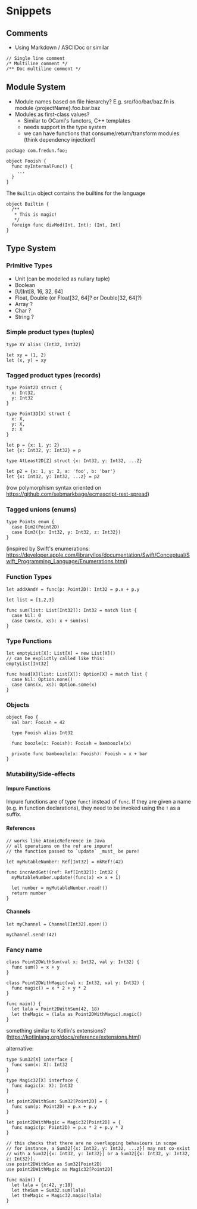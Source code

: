 # Snippets

## Comments

- Using Markdown / ASCIIDoc or similar

```
// Single line comment
/* Multiline comment */
/** Doc multiline comment */
```

## Module System

- Module names based on file hierarchy? E.g. src/foo/bar/baz.fn is module {projectName}.foo.bar.baz
- Modules as first-class values?
  - Similar to OCaml's functors, C++ templates
  - needs support in the type system
  - we can have functions that consume/return/transform modules (think dependency injection!)

```
package com.fredun.foo;

object Fooish {
  func myInternalFunc() {
    ...
  }
}
```

The `Builtin` object contains the builtins for the language
```
object Builtin {
  /**
   * This is magic!
   */
  foreign func divMod(Int, Int): (Int, Int)
}
```

## Type System

### Primitive Types
 - Unit (can be modelled as nullary tuple)
 - Boolean
 - [U]Int[8, 16, 32, 64]
 - Float, Double (or Float[32, 64]? or Double[32, 64]?)
 - Array<primitive type> ?
 - Char ?
 - String ?

### Simple product types (tuples)

```
type XY alias (Int32, Int32)

let xy = (1, 2)
let (x, y) = xy
```

### Tagged product types (records)

```
type Point2D struct {
  x: Int32,
  y: Int32
}

type Point3D[X] struct {
  x: X,
  y: X,
  z: X
}

let p = {x: 1, y: 2}
let {x: Int32, y: Int32} = p

type AtLeast2D[Z] struct {x: Int32, y: Int32, ...Z}

let p2 = {x: 1, y: 2, a: 'foo', b: 'bar'}
let {x: Int32, y: Int32, ...z} = p2
```

(row polymorphism syntax oriented on https://github.com/sebmarkbage/ecmascript-rest-spread)


### Tagged unions (enums)

```
type Points enum {
  case Dim2(Point2D)
  case Dim3({x: Int32, y: Int32, z: Int32})
}
```

(inspired by Swift's enumerations: https://developer.apple.com/library/ios/documentation/Swift/Conceptual/Swift_Programming_Language/Enumerations.html)

### Function Types

```
let addXAndY = func(p: Point2D): Int32 = p.x + p.y
```

```
let list = [1,2,3]

func sum(list: List[Int32]): Int32 = match list {
  case Nil: 0
  case Cons(x, xs): x + sum(xs)
}
```

### Type Functions

```
let emptyList[X]: List[X] = new List[X]()
// can be explictly called like this:
emptyList[Int32]
```

```
func head[X](list: List[X]): Option[X] = match list {
  case Nil: Option.none()
  case Cons(x, xs): Option.some(x) 
}
```

### Objects

```
object Foo {
  val bar: Fooish = 42
  
  type Fooish alias Int32
  
  func boozle(x: Fooish): Fooish = bamboozle(x)
  
  private func bamboozle(x: Fooish): Fooish = x + bar
}
```

### Mutability/Side-effects

#### Impure Functions

Impure functions are of type `func!` instead of `func`.
If they are given a name (e.g. in function declarations),
they need to be invoked using the `!` as a suffix.

#### References

```
// works like AtomicReference in Java
// all operations on the ref are impure!
// the function passed to `update` _must_ be pure!

let myMutableNumber: Ref[Int32] = mkRef!(42)

func incrAndGet!(ref: Ref[Int32]): Int32 {
  myMutableNumber.update!(func(x) => x + 1)

  let number = myMutableNumber.read!()
  return number
}
```

#### Channels

```
let myChannel = Channel[Int32].open!()

myChannel.send!(42)
```

### Fancy name

```
class Point2DWithSum(val x: Int32, val y: Int32) {
  func sum() = x + y
}

class Point2DWithMagic(val x: Int32, val y: Int32) {
  func magic() = x * 2 + y * 2
}

func main() {
  let lala = Point2DWithSum(42, 18)
  let theMagic = (lala as Point2DWithMagic).magic()
}
```

something similar to Kotlin's extensions? (https://kotlinlang.org/docs/reference/extensions.html)

alternative:

```
type Sum32[X] interface {
  func sum(x: X): Int32
}

type Magic32[X] interface {
  func magic(x: X): Int32
}

let point2DWithSum: Sum32[Point2D] = {
  func sum(p: Point2D) = p.x + p.y
}

let point2DWithMagic = Magic32[Point2D] = {
  func magic(p: Point2D) = p.x * 2 + p.y * 2
}

// this checks that there are no overlapping behaviours in scope
// for instance, a Sum32[{x: Int32, y: Int32, ...z}] may not co-exist
// with a Sum32[{x: Int32, y: Int32}] or a Sum32[{x: Int32, y: Int32, z: Int32}].
use point2DWithSum as Sum32[Point2D]
use point2DWithMagic as Magic32[Point2D]

func main() {
  let lala = {x:42, y:18}
  let theSum = Sum32.sum(lala)
  let theMagic = Magic32.magic(lala)
}
```
